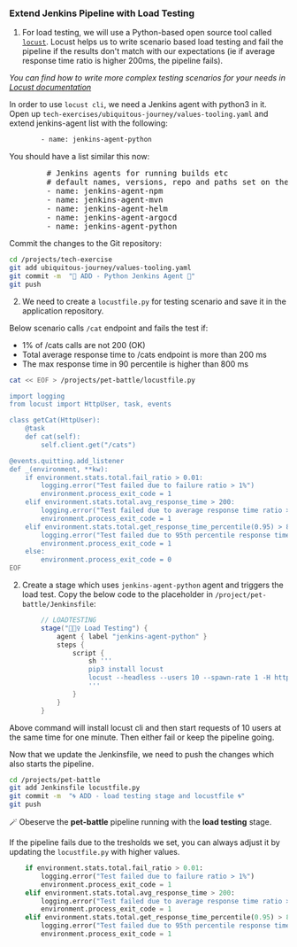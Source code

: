 ### Extend Jenkins Pipeline with Load Testing

1. For load testing, we will use a Python-based open source tool called [`locust`](https://docs.locust.io/en/stable/index.html). Locust helps us to write scenario based load testing and fail the pipeline if the results don't match with our expectations (ie if average response time ratio is higher 200ms, the pipeline fails).

_You can find how to write more complex testing scenarios for your needs in [Locust documentation](https://docs.locust.io/en/stable/writing-a-locustfile.html)_

In order to use `locust cli`, we need a Jenkins agent with python3 in it. Open up `tech-exercises/ubiquitous-journey/values-tooling.yaml` and extend jenkins-agent list with the following:
```bash
        - name: jenkins-agent-python
```

You should have a list similar this now:
<pre>
        # Jenkins agents for running builds etc
        # default names, versions, repo and paths set on the template
        - name: jenkins-agent-npm
        - name: jenkins-agent-mvn
        - name: jenkins-agent-helm
        - name: jenkins-agent-argocd
        - name: jenkins-agent-python
</pre>

Commit the changes to the Git repository:
```bash
cd /projects/tech-exercise
git add ubiquitous-journey/values-tooling.yaml
git commit -m  "🐍 ADD - Python Jenkins Agent 🐍" 
git push
```

2. We need to create a `locustfile.py` for testing scenario and save it in the application repository. 

Below scenario calls `/cat` endpoint and fails the test if:
- 1% of /cats calls are not 200 (OK)
- Total average response time to /cats endpoint is more than 200 ms
- The max response time in 90 percentile is higher than 800 ms

```bash
cat << EOF > /projects/pet-battle/locustfile.py

import logging
from locust import HttpUser, task, events

class getCat(HttpUser):
    @task
    def cat(self):
        self.client.get("/cats")

@events.quitting.add_listener
def _(environment, **kw):
    if environment.stats.total.fail_ratio > 0.01:
        logging.error("Test failed due to failure ratio > 1%")
        environment.process_exit_code = 1
    elif environment.stats.total.avg_response_time > 200:
        logging.error("Test failed due to average response time ratio > 200 ms")
        environment.process_exit_code = 1
    elif environment.stats.total.get_response_time_percentile(0.95) > 800:
        logging.error("Test failed due to 95th percentile response time > 800 ms")
        environment.process_exit_code = 1
    else:
        environment.process_exit_code = 0
EOF
```
2. Create a stage which uses `jenkins-agent-python` agent and triggers the load test. Copy the below code to the placeholder in `/project/pet-battle/Jenkinsfile`:

```groovy
        // LOADTESTING
		stage("🏋🏻‍♀️ Load Testing") {
			agent { label "jenkins-agent-python" }
			steps {
				script {
                    sh '''
                    pip3 install locust
                    locust --headless --users 10 --spawn-rate 1 -H https://${APP_NAME}-${DESTINATION_NAMESPACE}-<CLUSTER_DOMAIN> --run-time 1m --loglevel INFO --only-summary 
                    '''
				}
			}
		}
```
Above command will install locust cli and then start requests of 10 users at the same time for one minute. Then either fail or keep the pipeline going. 

Now that we update the Jenkinsfile, we need to push the changes which also starts the pipeline.

```bash
cd /projects/pet-battle
git add Jenkinsfile locustfile.py
git commit -m  "🌀 ADD - load testing stage and locustfile 🌀"
git push
```

🪄 Obeserve the **pet-battle** pipeline running with the **load testing** stage.

If the pipeline fails due to the tresholds we set, you can always adjust it by updating the `locustfile.py` with higher values.

```py
    if environment.stats.total.fail_ratio > 0.01:
        logging.error("Test failed due to failure ratio > 1%")
        environment.process_exit_code = 1
    elif environment.stats.total.avg_response_time > 200:
        logging.error("Test failed due to average response time ratio > 200 ms")
        environment.process_exit_code = 1
    elif environment.stats.total.get_response_time_percentile(0.95) > 800:
        logging.error("Test failed due to 95th percentile response time > 800 ms")
        environment.process_exit_code = 1

```